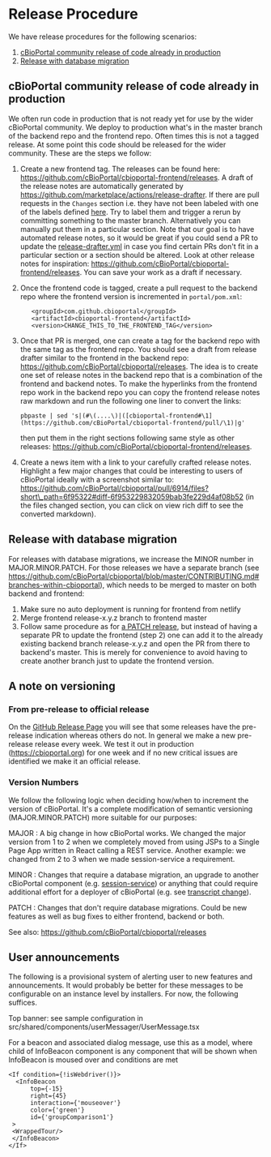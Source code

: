 # Release Procedure

We have release procedures for the following scenarios:

1. [cBioPortal community release of code already in production](Release-Procedure.md#cbioportal-community-release-of-code-already-in-production)
2. [Release with database migration](Release-Procedure.md#release-with-database-migration)

## cBioPortal community release of code already in production

We often run code in production that is not ready yet for use by the wider cBioPortal community. We deploy to production what's in the master branch of the backend repo and the frontend repo. Often times this is not a tagged release. At some point this code should be released for the wider community. These are the steps we follow:

1. Create a new frontend tag. The releases can be found here: https://github.com/cBioPortal/cbioportal-frontend/releases. A draft of the release notes are automatically generated by https://github.com/marketplace/actions/release-drafter. If there are pull requests in the `Changes` section i.e. they have not been labeled with one of the labels defined [here](https://github.com/cBioPortal/cbioportal-frontend/blob/master/.github/release-drafter.yml). Try to label them and trigger a rerun by committing something to the master branch. Alternatively you can manually put them in a particular section. Note that our goal is to have automated release notes, so it would be great if you could send a PR to update the [release-drafter.yml](https://github.com/cBioPortal/cbioportal-frontend/blob/master/.github/release-drafter.yml) in case you find certain PRs don't fit in a particular section or a section should be altered. Look at other release notes for inspiration: https://github.com/cBioPortal/cbioportal-frontend/releases. You can save your work as a draft if necessary.
2.  Once the frontend code is tagged, create a pull request to the backend repo where the frontend version is incremented in `portal/pom.xml`:

    ```
       <groupId>com.github.cbioportal</groupId>
       <artifactId>cbioportal-frontend</artifactId>
       <version>CHANGE_THIS_TO_THE_FRONTEND_TAG</version>
    ```
3.  Once that PR is merged, one can create a tag for the backend repo with the same tag as the frontend repo. You should see a draft from release drafter similar to the frontend in the backend repo: https://github.com/cBioPortal/cbioportal/releases. The idea is to create one set of release notes in the backend repo that is a combination of the frontend and backend notes. To make the hyperlinks from the frontend repo work in the backend repo you can copy the frontend release notes raw markdown and run the following one liner to convert the links:

    ```
    pbpaste | sed 's|(#\(....\)|([cbioportal-frontend#\1](https://github.com/cBioPortal/cbioportal-frontend/pull/\1)|g'
    ```

    then put them in the right sections following same style as other releases: https://github.com/cBioPortal/cbioportal-frontend/releases.
4. Create a news item with a link to your carefully crafted release notes. Highlight a few major changes that could be interesting to users of cBioPortal ideally with a screenshot similar to: https://github.com/cBioPortal/cbioportal/pull/6914/files?short\_path=6f95322#diff-6f953229832059bab3fe229d4af08b52 (in the files changed section, you can click on view rich diff to see the converted markdown).

## Release with database migration

For releases with database migrations, we increase the MINOR number in MAJOR.MINOR.PATCH. For those releases we have a separate branch (see https://github.com/cBioPortal/cbioportal/blob/master/CONTRIBUTING.md#branches-within-cbioportal), which needs to be merged to master on both backend and frontend:

1. Make sure no auto deployment is running for frontend from netlify
2. Merge frontend release-x.y.z branch to frontend master
3. Follow same procedure as for [a PATCH release](Release-Procedure.md#cbioportal-community-release-of-code-already-in-production), but instead of having a separate PR to update the frontend (step 2) one can add it to the already existing backend branch release-x.y.z and open the PR from there to backend's master. This is merely for convenience to avoid having to create another branch just to update the frontend version.

## A note on versioning

### From pre-release to official release

On the [GitHub Release Page](https://github.com/cBioPortal/cbioportal/releases) you will see that some releases have the pre-release indication whereas others do not. In general we make a new pre-release release every week. We test it out in production (https://cbioportal.org) for one week and if no new critical issues are identified we make it an official release.

### Version Numbers

We follow the following logic when deciding how/when to increment the version of cBioPortal. It's a complete modification of semantic versioning (MAJOR.MINOR.PATCH) more suitable for our purposes:

MAJOR : A big change in how cBioPortal works. We changed the major version from 1 to 2 when we completely moved from using JSPs to a Single Page App written in React calling a REST service. Another example: we changed from 2 to 3 when we made session-service a requirement.

MINOR : Changes that require a database migration, an upgrade to another cBioPortal component (e.g. [session-service](session-service-working.md)) or anything that could require additional effort for a deployer of cBioPortal (e.g. see [transcript change](https://github.com/cBioPortal/cbioportal-frontend/pull/4350)).

PATCH : Changes that don't require database migrations. Could be new features as well as bug fixes to either frontend, backend or both.

See also: https://github.com/cBioPortal/cbioportal/releases

## User announcements

The following is a provisional system of alerting user to new features and announcements. It would probably be better for these messages to be configurable on an instance level by installers. For now, the following suffices.

Top banner: see sample configuration in src/shared/components/userMessager/UserMessage.tsx

For a beacon and associated dialog message, use this as a model, where child of InfoBeacon component is any component that will be shown when InfoBeacon is moused over and conditions are met

```
<If condition={!isWebdriver()}>
  <InfoBeacon
      top={-15}
      right={45}
      interaction={'mouseover'}
      color={'green'}
      id={'groupComparison1'}
 >
 <WrappedTour/>
 </InfoBeacon>
</If>
```
